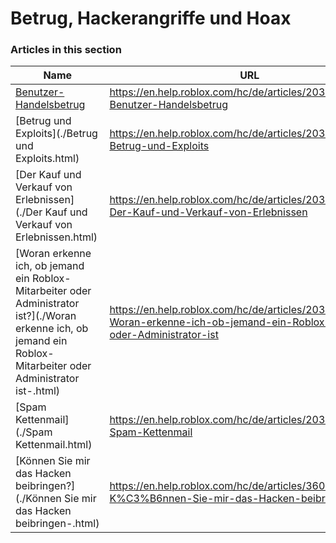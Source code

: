 # Betrug, Hackerangriffe und Hoax  
### Articles in this section
Name|URL
-|-
[Benutzer-Handelsbetrug](./Benutzer-Handelsbetrug.html) |https://en.help.roblox.com/hc/de/articles/203312390-Benutzer-Handelsbetrug
[Betrug und Exploits](./Betrug und Exploits.html) |https://en.help.roblox.com/hc/de/articles/203312450-Betrug-und-Exploits
[Der Kauf und Verkauf von Erlebnissen](./Der Kauf und Verkauf von Erlebnissen.html) |https://en.help.roblox.com/hc/de/articles/203313980-Der-Kauf-und-Verkauf-von-Erlebnissen
[Woran erkenne ich, ob jemand ein Roblox-Mitarbeiter oder Administrator ist?](./Woran erkenne ich, ob jemand ein Roblox-Mitarbeiter oder Administrator ist-.html) |https://en.help.roblox.com/hc/de/articles/203313360-Woran-erkenne-ich-ob-jemand-ein-Roblox-Mitarbeiter-oder-Administrator-ist
[Spam Kettenmail](./Spam Kettenmail.html) |https://en.help.roblox.com/hc/de/articles/203312510-Spam-Kettenmail
[Können Sie mir das Hacken beibringen?](./Können Sie mir das Hacken beibringen-.html) |https://en.help.roblox.com/hc/de/articles/360000242306-K%C3%B6nnen-Sie-mir-das-Hacken-beibringen